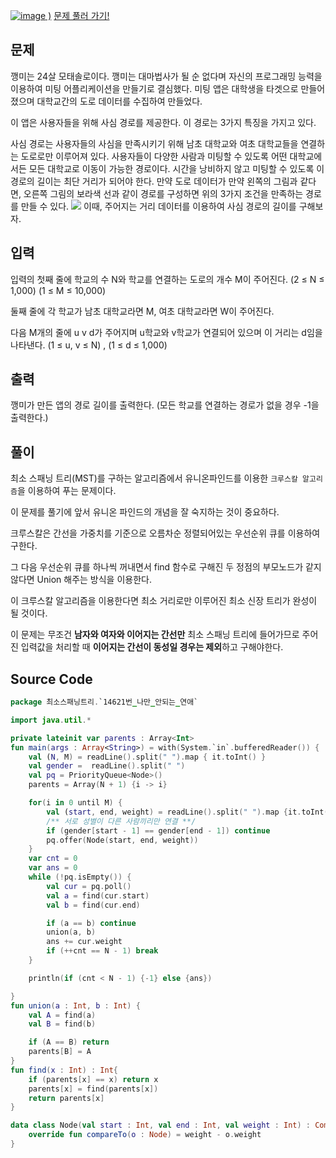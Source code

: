 [![image](https://user-images.githubusercontent.com/83625797/151699138-1890833b-4af3-4d3a-89a6-40c119b8c74c.png)
)](https://www.acmicpc.net/problem/14621)
[문제 풀러 가기!](https://www.acmicpc.net/problem/14621)

## 문제
깽미는 24살 모태솔로이다. 깽미는 대마법사가 될 순 없다며 자신의 프로그래밍 능력을 이용하여 미팅 어플리케이션을 만들기로 결심했다. 미팅 앱은 대학생을 타겟으로 만들어졌으며 대학교간의 도로 데이터를 수집하여 만들었다.

이 앱은 사용자들을 위해 사심 경로를 제공한다. 이 경로는 3가지 특징을 가지고 있다.

사심 경로는 사용자들의 사심을 만족시키기 위해 남초 대학교와 여초 대학교들을 연결하는 도로로만 이루어져 있다.
사용자들이 다양한 사람과 미팅할 수 있도록 어떤 대학교에서든 모든 대학교로 이동이 가능한 경로이다.
시간을 낭비하지 않고 미팅할 수 있도록 이 경로의 길이는 최단 거리가 되어야 한다.
만약 도로 데이터가 만약 왼쪽의 그림과 같다면, 오른쪽 그림의 보라색 선과 같이 경로를 구성하면 위의 3가지 조건을 만족하는 경로를 만들 수 있다.
![](https://images.velog.io/images/blucky8649/post/dbb93bdf-59ea-4a1a-b49e-45d6d8eb8037/1.png)
이때, 주어지는 거리 데이터를 이용하여 사심 경로의 길이를 구해보자.

## 입력
입력의 첫째 줄에 학교의 수 N와 학교를 연결하는 도로의 개수 M이 주어진다. (2 ≤ N ≤ 1,000) (1 ≤ M ≤ 10,000)

둘째 줄에 각 학교가 남초 대학교라면 M, 여초 대학교라면 W이 주어진다.

다음 M개의 줄에 u v d가 주어지며 u학교와 v학교가 연결되어 있으며 이 거리는 d임을 나타낸다. (1 ≤ u, v ≤ N) , (1 ≤ d ≤ 1,000)

## 출력
깽미가 만든 앱의 경로 길이를 출력한다. (모든 학교를 연결하는 경로가 없을 경우 -1을 출력한다.)

## 풀이

최소 스패닝 트리(MST)를 구하는 알고리즘에서 유니온파인드를 이용한 `크루스칼 알고리즘`을 이용하여 푸는 문제이다.

이 문제를 풀기에 앞서 유니온 파인드의 개념을 잘 숙지하는 것이 중요하다.

크루스칼은 간선을 가중치를 기준으로 오름차순 정렬되어있는 우선순위 큐를 이용하여 구한다.

그 다음 우선순위 큐를 하나씩 꺼내면서 find 함수로 구해진 두 정점의 부모노드가 같지 않다면 Union 해주는 방식을 이용한다.

이 크루스칼 알고리즘을 이용한다면 최소 거리로만 이루어진 최소 신장 트리가 완성이 될 것이다.

이 문제는 무조건 **남자와 여자와 이어지는 간선만** 최소 스패닝 트리에 들어가므로 주어진 입력값을 처리할 때 **이어지는 간선이 동성일 경우는 제외**하고 구해야한다.

## Source Code
```kotlin
package 최소스패닝트리.`14621번_나만_안되는_연애`

import java.util.*

private lateinit var parents : Array<Int>
fun main(args : Array<String>) = with(System.`in`.bufferedReader()) {
    val (N, M) = readLine().split(" ").map { it.toInt() }
    val gender =  readLine().split(" ")
    val pq = PriorityQueue<Node>()
    parents = Array(N + 1) {i -> i}

    for(i in 0 until M) {
        val (start, end, weight) = readLine().split(" ").map {it.toInt()}
        /** 서로 성별이 다른 사람끼리만 연결 **/
        if (gender[start - 1] == gender[end - 1]) continue
        pq.offer(Node(start, end, weight))
    }
    var cnt = 0
    var ans = 0
    while (!pq.isEmpty()) {
        val cur = pq.poll()
        val a = find(cur.start)
        val b = find(cur.end)

        if (a == b) continue
        union(a, b)
        ans += cur.weight
        if (++cnt == N - 1) break
    }

    println(if (cnt < N - 1) {-1} else {ans})

}
fun union(a : Int, b : Int) {
    val A = find(a)
    val B = find(b)

    if (A == B) return
    parents[B] = A
}
fun find(x : Int) : Int{
    if (parents[x] == x) return x
    parents[x] = find(parents[x])
    return parents[x]
}

data class Node(val start : Int, val end : Int, val weight : Int) : Comparable<Node> {
    override fun compareTo(o : Node) = weight - o.weight
}
```
